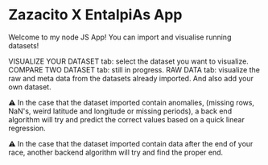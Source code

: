 #  Zazacito X EntalpiAs App

Welcome to my node JS App!
You can import and visualise running datasets!

VISUALIZE YOUR DATASET tab: select the dataset you want to visualize.
COMPARE TWO DATASET tab: still in progress.
RAW DATA tab: visualize the raw and meta data from the datasets already imported. And also add your own dataset.

⚠️ In the case that the dataset imported contain anomalies, (missing rows, NaN's, weird latitude and longitude or missing periods), a back end algorithm will try and predict the correct values based on a quick linear regression.

⚠️ In the case that the dataset imported contain data after the end of your race, another backend algorithm will try and find the proper end.
